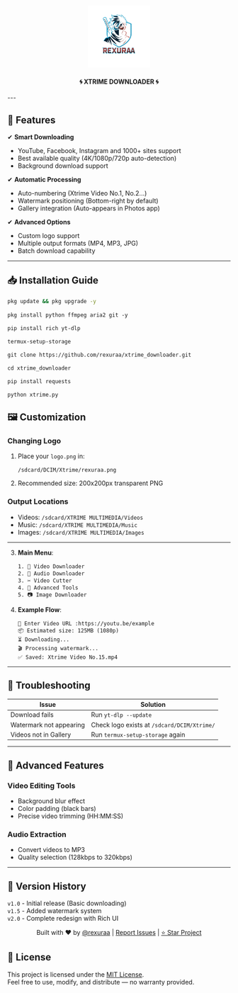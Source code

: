 <p align="center">
  <img src="https://raw.githubusercontent.com/rexuraa/rexuraa_logo/main/rexuraa.png" width="140" height="140" alt="Rexuraa Logo"/>
  <h4 align="center">🌀 XTRIME DOWNLOADER 🌀</h4>
  ---

## 🚀 Features

✔ **Smart Downloading**  
- YouTube, Facebook, Instagram and 1000+ sites support  
- Best available quality (4K/1080p/720p auto-detection)  
- Background download support  

✔ **Automatic Processing**  
- Auto-numbering (Xtrime Video No.1, No.2...)  
- Watermark positioning (Bottom-right by default)  
- Gallery integration (Auto-appears in Photos app)  

✔ **Advanced Options**  
- Custom logo support  
- Multiple output formats (MP4, MP3, JPG)  
- Batch download capability  

---

## 📥 Installation Guide

```bash
pkg update && pkg upgrade -y
```
```
pkg install python ffmpeg aria2 git -y
```
```
pip install rich yt-dlp
```
```
termux-setup-storage
```
```
git clone https://github.com/rexuraa/xtrime_downloader.git
```
```
cd xtrime_downloader
```
```
pip install requests
```
```
python xtrime.py
```

## 🖼️ Customization

### Changing Logo
1. Place your `logo.png` in:
   
   ```
   /sdcard/DCIM/Xtrime/rexuraa.png
   ```
   
3. Recommended size: 200x200px transparent PNG

### Output Locations
- Videos: `/sdcard/XTRIME MULTIMEDIA/Videos`
- Music: `/sdcard/XTRIME MULTIMEDIA/Music` 
- Images: `/sdcard/XTRIME MULTIMEDIA/Images`

---

3. **Main Menu**:
   ```
   1. 🎥 Video Downloader
   2. 🎵 Audio Downloader
   3. ✂️ Video Cutter
   4. 🚀 Advanced Tools
   5. 📷 Image Downloader
   ```

4. **Example Flow**:
   ```
   🔗 Enter Video URL :https://youtu.be/example
   📦 Estimated size: 125MB (1080p)
   ⏳ Downloading...
   🎬 Processing watermark...
   ✅ Saved: Xtrime Video No.15.mp4
   ```

---

## 🔧 Troubleshooting

| Issue | Solution |
|-------|----------|
| Download fails | Run `yt-dlp --update` |
| Watermark not appearing | Check logo exists at `/sdcard/DCIM/Xtrime/` |
| Videos not in Gallery | Run `termux-setup-storage` again |

---

## 🌟 Advanced Features

### Video Editing Tools
- Background blur effect
- Color padding (black bars)
- Precise video trimming (HH:MM:SS)

### Audio Extraction
- Convert videos to MP3
- Quality selection (128kbps to 320kbps)

---

## 📜 Version History
`v1.0` - Initial release (Basic downloading)  
`v1.5` - Added watermark system  
`v2.0` - Complete redesign with Rich UI  


<p align="center">
  Built with ❤️ by <a href="https://github.com/rexuraa">@rexuraa</a> | 
<a href="https://github.com/rexuraa/xtrime_downloader/issues">Report Issues</a> | 
<a href="https://github.com/rexuraa/xtrime_downloader/stargazers">⭐ Star Project</a>
</p>




## 📄 License

This project is licensed under the [MIT License](LICENSE).  
Feel free to use, modify, and distribute — no warranty provided.
